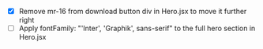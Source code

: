 - [x] Remove mr-16 from download button div in Hero.jsx to move it further right
- [ ] Apply fontFamily: "'Inter', 'Graphik', sans-serif" to the full hero section in Hero.jsx
